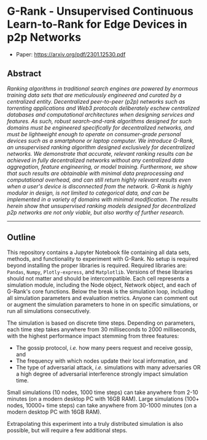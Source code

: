 # G-Rank - Unsupervised Continuous Learn-to-Rank for Edge Devices in p2p Networks

- Paper: https://arxiv.org/pdf/2301.12530.pdf

## Abstract

*Ranking algorithms in traditional search engines are powered by enormous training data sets that are meticulously engineered and curated by a centralized entity.
Decentralized peer-to-peer (p2p) networks such as torrenting applications and Web3 protocols deliberately eschew centralized databases and computational architectures when designing services and features. 
As such, robust search-and-rank algorithms designed for such domains must be engineered specifically for decentralized networks, and must be lightweight enough to operate on consumer-grade personal devices such as a smartphone or laptop computer. 
We introduce G-Rank, an unsupervised ranking algorithm designed exclusively for decentralized networks. We demonstrate that accurate, relevant ranking results can be achieved in fully decentralized networks without any centralized data aggregation, feature engineering, or model training. 
Furthermore, we show that such results are obtainable with minimal data preprocessing and computational overhead, and can still return highly relevant results even when a user's device is disconnected from the network. 
G-Rank is highly modular in design, is not limited to categorical data, and can be implemented in a variety of domains with minimal modification. 
The results herein show that unsupervised ranking models designed for decentralized p2p networks are not only viable, but also worthy of further research.*


---

## Outline

This repository contains a Jupyter Notebook file containing all data sets, methods, and functionality to experiment with G-Rank.
No setup is required beyond installing the proper libraries is required. Required libraries are: `Pandas`, `Numpy`, `Plotly-express`, and `Matplotlib`. 
Versions of these libraries should not matter and should be intercompatible.
Each cell represents a simulation module, including the Node object, Network object, and each of G-Rank's core functions.
Below the break is the simulation loop, including all simulation parameters and evaluation metrics.
Anyone can comment out or augment the simulation parameters to hone in on specific simulations, or run all simulations consecutively.

The simulation is based on discrete time steps.
Depending on parameters, each time step takes anywhere from 30 milliseconds to 2000 milliseconds, with the highest performance impact stemming from three features:
- The gossip protocol, *i.e.* how many peers request and receive gossip, and
- The frequency with which nodes update their local information, and
- The type of adversarial attack, *i.e.* simulations with many adversaries OR a high degree of adversarial interference strongly impact simulation time.

Small simulations (10 nodes, 1000 time steps) can take anywhere from 2-10 minutes (on a modern desktop PC with 16GB RAM).
Large simulations (100+ nodes, 10000+ time steps) can take anywhere from 30-1000 minutes (on a modern desktop PC with 16GB RAM).

Extrapolating this experiment into a truly distributed simulation is also possible, but will require a few additional steps. 

